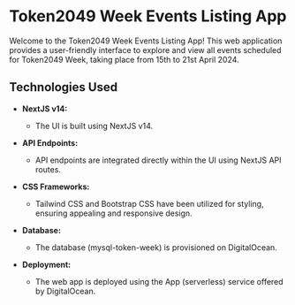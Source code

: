 # Token2049 Week Events Listing App

Welcome to the Token2049 Week Events Listing App! This web application provides a user-friendly interface to explore and view all events scheduled for Token2049 Week, taking place from 15th to 21st April 2024.

## Technologies Used

- **NextJS v14:**
  - The UI is built using NextJS v14.
  
- **API Endpoints:**
  - API endpoints are integrated directly within the UI using NextJS API routes.

- **CSS Frameworks:**
  - Tailwind CSS and Bootstrap CSS have been utilized for styling, ensuring appealing and responsive design.

- **Database:**
  - The database (mysql-token-week) is provisioned on DigitalOcean.

- **Deployment:**
  - The web app is deployed using the App (serverless) service offered by DigitalOcean.
